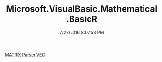 ﻿---
title: Microsoft.VisualBasic.Mathematical.BasicR
date: 7/27/2016 8:07:53 PM
---

[MATRIX](T-Microsoft.VisualBasic.Mathematical.BasicR.MATRIX.html)
[Parser](T-Microsoft.VisualBasic.Mathematical.BasicR.Parser.html)
[VEC](T-Microsoft.VisualBasic.Mathematical.BasicR.VEC.html)
